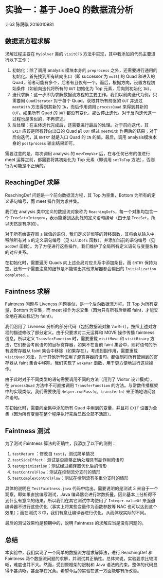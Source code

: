 # 实验一：基于 JoeQ 的数据流分析

计63 陈晟祺 2016010981

## 数据流方程求解

求解过程主要在 `MySolver` 类的 `visitCFG` 方法中实现，其中我添加的代码主要进行以下工作：

1. 初始化：除了调用 analysis 模块本身的 `preprocess` 之外，还需要进行通用的初始化。首先找到所有转向出口（即 successor 为 `null`) 的 Quad 和进入的 Quad，前者可能有多个，后者有且仅有一个。而后，根据方向，设置方程初始条件（如前向迭代将所有的 `OUT` 初始化为 Top 元素，后向则初始化 `IN`）。
2. 迭代求解：这一步即为求解数据流方程的主要工作。我们以前向迭代为例，只需要用 `QuadIterator` 对于每个 Quad，获取其所有前驱的 `OUT` 并通过 `meetWith` 方法得到其新的 `IN`，而后作用调用 `processQuad` 来得到其新的 `OUT`。如果所有 Quad 的 `OUT` 都没有变化，那么停止迭代。对于反向迭代这一过程也是类似的，不再赘述。
3. 后处理：在主体迭代完成后，还需要进行最后的处理。对于前向迭代，其 `EXIT` 应该是所有转向出口的 Quad 的 `OUT` 经过 `meetWith` 作用后的结果；对于后向迭代，其 `ENTRY` 就是入口 Quad 的 `IN` 的值。最后，调用 analysis模块本身的 `postprocess` 输出结果即可。

需要注意的是，每次调用 analysis 的 `newTempVar` 后，在与任何已有的值进行 meet 运算之前，都需要将其初始化为 Top 元素（即调用 `setToTop` 方法），否则行为可能是不正确的。

## ReachingDef 求解

ReachingDef 问题是一个前向数据流方程，其 Top 为空集，Bottom 为所有的定义语句编号，而 meet 操作则为求并集。

我们在 analysis 类中定义的数据流对象称为 `ReachingDefs`，每一个对象均包含一个 `TreeSet<Integer>`，表示能够到达此处的定义语句编号（由于是 `TreeSet`，所以天然是有序的）。

对于所有给寄存器 `a` 赋值的语句，我们定义非恒等的转移函数，其将会从输入中移除所有对 `a` 的定义语句编号（见 `killDefs` 函数），并添加当前的语句编号（见 `addDef` 函数）。为了方便进行这些操作，我们维护了全局所有定义语句与变量名称的对应关系。

在初始化时，需要遍历 Quads 向上述全局对应关系中添加条目。而 `ENTRY` 保持为空。还有一个需要注意的细节是不能输出其他求解器都会输出的 `Initialization completed.`。

## Faintness 求解

Faintness 问题与 Liveness 问题类似，是一个后向数据流方程。其 Top 为所有变量，Bottom 为空集，而 meet 操作为求交集（因为只有所有后继都 faint，才能安全地在某处标记为 faint）。

我们沿用了 Liveness 分析的部分代码（包括数据流对象 `VarSet`），按照上述对方程的描述修改了部分定义。由于只要求对二元运算和 MOVE 操作传播 faintness 信息，所以定义 `TransferFunction` 时，需要重载 `visitMove` 和 `visitBinary` 方法，它们都会考察语句的目标寄存器，如果不在当前 faint 集合中，则将语句的所有源寄存器从 faint 集合中移除（如果存在）。考虑到副作用，需要重载 `visitQuad` 方法，对于其他所有使用了源寄存器的语句，都强制将所有使用到的寄存器从 faint 集合中移除。我们实现了 `wakeVar` 函数，用于更方便地进行这些操作。

由于此时对于不同类型的语句需要调用不同的方法（用到了  Visitor 设计模式），在 `processQuad` 方法中不可直接调用 `TransferFunction` 的方法。与常数传播框架中的实现类似，我们需要使用  `Helper.runPass(q, transferfn)` 来正确地访问各种语句。

在初始化时，需要向全集中添加所有 Quad 中用到的变量，并且将 `EXIT` 设置为全集（因为所有变量在整个程序执行完后显然全部不活跃）。

## Faintness 测试

为了测试 Faintness 算法的正确性，我添加了以下的测例：

1. `testReturn` ：修改自 `test1`，测试简单情况
2. `testSideEffect`：测试是否能够正确处理具有副作用的语句
3. `testOptimization`：测试经过编译器优化后的情形
4. `testControlFlow`：测试在控制流分支时的情形
5. `testComplexControlFlow`：测试在控制流有多重分支时的情形

具体的说明在 `TestFaintness.java` 代码中给出。需要说明的是测试 3 来自于一个观察，即如果直接编写测试，Java 编译器会进行常数折叠，因此基本上分析得不到什么有意义的结果。所以我们在其它测试中均使用了 `Integer.valueOf` 来强迫编译器不进行这些优化（事实上将某些变量作为函数参数等 NAC 也可以达到这个效果）；而在测试 3 中，我们有意让编译器进行优化，从而体现实际的不同。

最后的测试效果均是预期中的，说明 Faintness 的求解应当是没有问题的。

## 总结

本实验中，我们实现了一个简单的数据流方程求解算法，进行 ReachingDef 和 Faintness 两个数据流问题的求解，并测试其正确性。总体来说，实验要求比较清晰，难度也并不大。然而，受到原框架的限制和 Java 语法的约束，整体的代码显得不甚清晰，甚至存在冗余。希望今后的实验在这一方面能够有所改善。